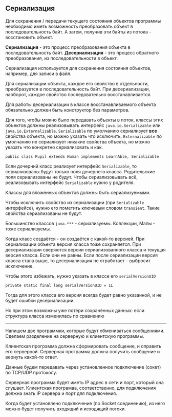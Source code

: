 ## Сериализация

Для сохранения / передачи текущего состояния объектов программы необходимо иметь возможность преобразовать объект в 
последовательность байт.
А затем, получив эти байты из потока - восстановить объект.

**Сериализация** - это процесс преобразования объекта в последовательность байт.
**Десериализация** - это процесс обратного преобразования, из последовательности в объект. 

Сериализация используется для сохранения состояния объектов, например, для записи в файл.

Для сериализации объекта, каждое его свойство в отдельности, преобразуется в последовательность байт.
При десериализации, наоборот, каждое свойство последовательно восстанавливается.

Для работы десериализации в классе восстанавливаемого объекта обязательно должен быть конструктор без параметров.

Для того, чтобы можно было передавать объекты в поток, классы этих объектов должны реализовывать интерфейс 
`java.io.Serializable` или `java.io.Externalizable`.
`Serializable` по умолчанию сериализует **все** свойства объекта, но можно указать что исключить.
`Externalizable` по умолчанию не сериализует никакие свойства объекта, но можно указать что конкретно сериализовать и 
как.

    public class Pupil extends Human implements LearnAble, Serializable
   
Если дочерний класс реализует интерфейс `Serializable`, то сериализованы будут только поля дочернего класса. 
Родительские поля сериализованы не будут.
Чтобы сериализовывать всё, реализовывать интерфейс `Serializable` нужно у родителя.

Классы для вложенных объектов должны быть сериализуемыми.

Чтобы исключить свойство из сериализации (при `Serializable` интерфейсе), нужно его пометить ключевым словом 
`transient`. Такие свойства сериализованы не будут. 

Большинство классов `java.***` - сериализуемы.
Коллекции, Мапы - тоже сериализуемы.

Когда класс создаётся - он создаётся с какой-то версией.
При сериализации объекта версия класса тоже сохраняется.
При десериализации сверяются версии сериализованного класса и текущая версия класса. Если они не равны.
Если после сериализации версия класса стала выше, то десериализация не отработает - выбросит исключение.

Чтобы этого избежать, нужно указать в классе его `serialVersionUID`

    private static final long serialVersionUID = 1L
    
Тогда для этого класса его версия всегда будет равно указанной, и не будет ошибки десериализации.  

Но при этом возможны уже потери сохранённых данных: если структура класса изменилась по сравнению

----

Напишем две программки, которые будут обмениваться сообщениями.
Сделаем разделение на серверную и клиентскую программы.

Клиентская программа должна сформировать сообщение, и оправить его серверной.
Серверная программа должна получить сообщение и вернуть какой-то ответ.

Данные будем передавать через установленное подключение (сокет) по TCP/UDP протоколу.

Серверная программа будет иметь IP адрес в сети и порт, который она слушает.
Клиентская програмаа, соответственно, для подключения должна знать IP сервера и порт для подключения.

Когда будет установлено подключение (по Socket соединению), из него можно будет получить входящий и исходящий потоки.  